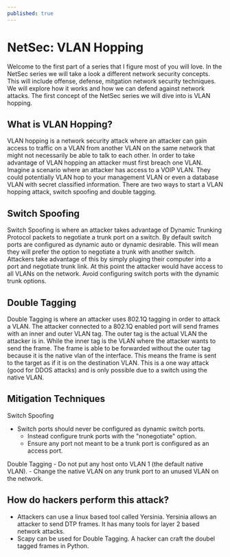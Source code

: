 ```yaml
---
published: true
---
```

# **NetSec: VLAN Hopping**

Welcome to the first part of a series that I figure most of you will love. In the NetSec series we will take a look a different network security concepts. This will include offense, defense, mitgation network security techniques. We will explore how it works and how we can defend against network attacks. The first concept of the NetSec series we will dive into is VLAN hopping.

## What is VLAN Hopping?

VLAN hopping is a network security attack where an attacker can gain access to traffic on a VLAN from another VLAN on the same network that might not necessarily be able to talk to each other. In order to take advantage of VLAN hopping an attacker must first breach one VLAN. Imagine a scenario where an attacker has access to a VOIP VLAN. They could potentially VLAN hop to your management VLAN or even a database VLAN with secret classified information. There are two ways to start a VLAN hopping attack, switch spoofing and double tagging.

## Switch Spoofing

Switch Spoofing is where an attacker takes advantage of Dynamic Trunking Protocol packets to negotiate a trunk port on a switch. By default switch ports are configured as dynamic auto or dynamic desirable. This will mean they will prefer the option to negotiate a trunk with another switch. Attackers take advantage of this by simply pluging their computer into a port and negotiate trunk link. At this point the attacker would have access to all VLANs on the network. Avoid configuring switch ports with the dynamic trunk options.

## Double Tagging

Double Tagging is where an attacker uses 802.1Q tagging in order to attack a VLAN. The attacker connected to a 802.1Q enabled port will send frames with an inner and outer VLAN tag. The outer tag is the actual VLAN the attacker is in. While the inner tag is the VLAN where the attacker wants to send the frame. The frame is able to be forwarded without the outer tag because it is the native vlan of the interface. This means the frame is sent to the target as if it is on the destination VLAN. This is a one way attack (good for DDOS attacks) and is only possible due to a switch using the native VLAN.

## Mitigation Techniques

Switch Spoofing
- Switch ports should never be configured as dynamic switch ports.
    - Instead configure trunk ports with the "nonegotiate" option.   
    - Ensure any port not meant to be a trunk port is configured as an access port.

Double Tagging
    - Do not put any host onto VLAN 1 (the default native VLAN).
    - Change the native VLAN on any trunk port to an unused VLAN on the network.

## How do hackers perform this attack?

- Attackers can use a linux based tool called Yersinia. Yersinia allows an attacker to send DTP frames. It has many tools for layer 2 based network attacks.
- Scapy can be used for Double Tagging. A hacker can craft the doubel tagged frames in Python.

